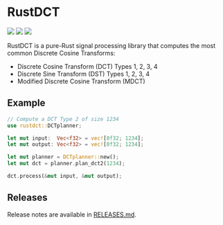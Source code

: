# RustDCT
[![](https://img.shields.io/crates/v/rustdct.svg)](https://crates.io/crates/rustdct)
[![](https://img.shields.io/crates/l/rustdct.svg)](https://crates.io/crates/rustdct)
[![](https://docs.rs/rustdct/badge.svg)](https://docs.rs/rustdct/)

RustDCT is a pure-Rust signal processing library that computes the most common Discrete Cosine Transforms: 

 * Discrete Cosine Transform (DCT) Types 1, 2, 3, 4
 * Discrete Sine Transform (DST) Types 1, 2, 3, 4
 * Modified Discrete Cosine Transform (MDCT)

## Example
```rust
// Compute a DCT Type 2 of size 1234
use rustdct::DCTplanner;

let mut input:  Vec<f32> = vec![0f32; 1234];
let mut output: Vec<f32> = vec![0f32; 1234];

let mut planner = DCTplanner::new();
let mut dct = planner.plan_dct2(1234);

dct.process(&mut input, &mut output);

```
## Releases
Release notes are available in [RELEASES.md](RELEASES.md).
